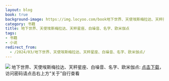 ```yaml
---
layout: blog
book: true
background-image: https://img.locyoo.com/book地下世界、天使埃斯梅拉达、天秤星座、白噪音、名字、欧米伽点.jpg
category: 书籍
title: 地下世界、天使埃斯梅拉达、天秤星座、白噪音、名字、欧米伽点
tags:
- 书籍
- 小说
redirect_from:
  - /2024/03/地下世界、天使埃斯梅拉达、天秤星座、白噪音、名字、欧米伽点/
---
```

![](https://img.locyoo.com/book地下世界、天使埃斯梅拉达、天秤星座、白噪音、名字、欧米伽点.jpg)
地下世界、天使埃斯梅拉达、天秤星座、白噪音、名字、欧米伽点: <a name = "ref1" href="https://url18.ctfile.com/f/50983618-1345404490-f748f6?p=3619">点击下载</a>，访问密码请点击右上方“关于”自行查看